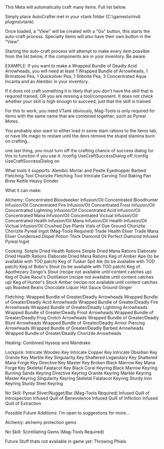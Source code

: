 This Meta will automatically craft many items. Full list below.

Simply place AutoCrafter.met in your vtank folder (C:\games\virindi plugins\vtank)

Once loaded, a "View" will be created with a "Go" button, this starts the auto-craft process. Specialty items will also have their own button in the "View".

Starting the auto-craft process will attempt to make every item possible from the list below, if the components are in your inventory. Be aware.

EXAMPLE: If you want to make a Wrapped Bundle of Deadly Acid Arrowheads, you will need at least 1 Wrapped Bundle of Arrowheads, 1 Brimstone Pea, 1 Quicksilver Pea, 1 Stibnite Pea, 3 Concentrated Aqua Incanta and an Alembic in your inventory.

If it does not craft something it is likely that you don't have the skill that is required trained, OR you are missing a tool/component. It does not check whether your skill is high enough to succeed, just that the skill is trained.

For this to work, you need VTank obviously, Mag-Tools is only required for items with the same name that are combined together, such as Pyreal Motes.

You probably also want to either load in some stam rations to the items tab, or have life magic to restam until the devs remove the stupid stamina burn on crafting...

one last thing, you must turn off the crafting chance of success dialog for this to function if you use it:
/config UseCraftSuccessDialog off
/config UseCraftSuccessDialog on


What tools it supports:
Alembic
Mortar and Pestle
Eyedropper
Barbed Fletching Tool
Chorizite Fletching Tool
Intricate Carving Tool
Baking Pan
Brew Kettle
Heavy Grinder

What it can make:

Alchemy:
Concentrated Bloodseeker Infusion/Oil
Concentrated Bloodhunter Infusion/Oil
Concentrated Fire Infusion/Oil
Concentrated Frost Infusion/Oil
Concentrated Lightning Infusion/Oil
Concentrated Acid Infusion/Oil
Concentrated Mana Infusion/Oil
Concentrated Victual Infusion/Oil
Concentrated Health Infusion/Oil
Mana Infusion/Oil
Health Infusion/Oil
Victual Infusion/Oil
Crushed Dye Plants
Vials of Dye
Ground Chorizite
Chorizite
Pyreal Ingot (Mag-Tools Required)
Trade Health Elixer
Trade Mana Elixer
Condensed Dispel Potion
Thick Diamond Oil
Perfect Diamond Infused Pyreal Ingot

Cooking:
Simple Dried Health Rations
Simple Dried Mana Rations
Elaborate Dried Health Rations
Elaborate Dried Mana Rations
Keg of Amber Ape (to be available with TOD patch)
Keg of Tusker Spit Ale (to be available with TOD patch)
Keg of Bobo's Stout (to be available with TOD patch)
Keg of Apothecary Zongo's Stout (recipe not available until content catches up)
Keg of Duke Raoul's Distillation (recipe not available until content catches up)
Keg of Hunter's Stock Amber (recipe not available until content catches up)
Roasted Beans
Chocolate Liquor
Hot Sauce
Ground Ginger


Fletching:
Wrapped Bundle of Greater/Deadly Arrowheads
Wrapped Bundle of Greater/Deadly Acid Arrowheads
Wrapped Bundle of Greater/Deadly Fire Arrowheads
Wrapped Bundle of Greater/Deadly Lightning Arrowheads
Wrapped Bundle of Greater/Deadly Frost Arrowheads
Wrapped Bundle of Greater/Deadly Frog Crotch Arrowheads
Wrapped Bundle of Greater/Deadly Blunt Arrowheads
Wrapped Bundle of Greater/Deadly Armor Piercing Arrowheads
Wrapped Bundle of Greater/Deadly Barbed Arrowheads
Wrapped Bundle of Greater/Deadly Chorizite Arrowheads

Healing:
Combined Hyssop and Mandrake

Lockpick:
Intricate Wooden Key
Intricate Copper Key
Intricate Obsidian Key
Granite Key
Marble Key
Singularity Key
Shattered Legendary Key
Shattered Mana Forge Key
Directive Key
Master Key
Broken Black Marrow Key
Mana Forge Key
Skeletal Falatacot Key
Black Coral Keyring
Black Marrow Keyring
Burning Sands Keyring
Directive Keyring
Granite Keyring
Marble Keyring
Master Keyring
Singularity Keyring
Skeletal Falatacot Keyring
Sturdy Iron Keyring
Sturdy Steel Keyring

No Skill:
Pyreal Sliver/Nugget/Bar (Mag-Tools Required)
Infused Quill of Introspection
Infused Quill of Benevolence
Infused Quill of Infliction
Infused Quill of Extraction

Possible Future Additions:
I'm open to suggestions for more...

Alchemy:
alchemy protection gems

No Skill:
Scintillating Gems (Mag-Tools Required)

Future Stuff thats not available in game yet:
Throwing Phials